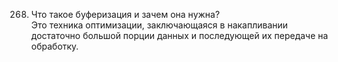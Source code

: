 268. Что такое буферизация и зачем она нужна?  
Это техника оптимизации, заключающаяся в накапливании достаточно большой порции данных и последующей их передаче на обработку.
